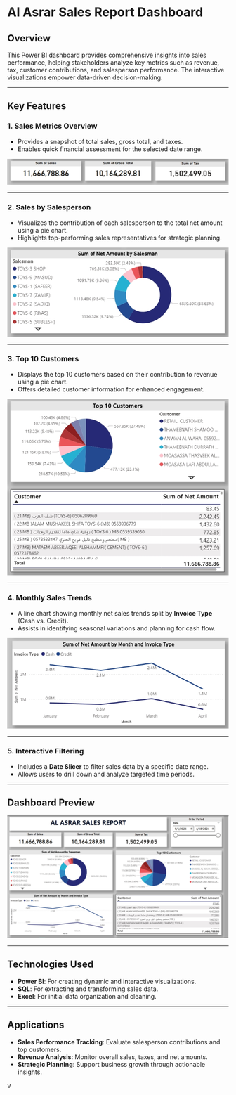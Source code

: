 # Al Asrar Sales Report Dashboard

## Overview
This Power BI dashboard provides comprehensive insights into sales performance, helping stakeholders analyze key metrics such as revenue, tax, customer contributions, and salesperson performance. The interactive visualizations empower data-driven decision-making.

---

## Key Features

### 1. **Sales Metrics Overview**
- Provides a snapshot of total sales, gross total, and taxes.
- Enables quick financial assessment for the selected date range.

![Sales Metrics](salesmetric.jpg)

---

### 2. **Sales by Salesperson**
- Visualizes the contribution of each salesperson to the total net amount using a pie chart.
- Highlights top-performing sales representatives for strategic planning.

![Sales by Salesperson](sumofsalesman.jpg)

---

### 3. **Top 10 Customers**
- Displays the top 10 customers based on their contribution to revenue using a pie chart.
- Offers detailed customer information for enhanced engagement.

![Top 10 Customers and Details](customerandtop10.jpg)

---

### 4. **Monthly Sales Trends**
- A line chart showing monthly net sales trends split by **Invoice Type** (Cash vs. Credit).
- Assists in identifying seasonal variations and planning for cash flow.

![Monthly Sales Trends](sumofnetamount.jpg)

---

### 5. **Interactive Filtering**
- Includes a **Date Slicer** to filter sales data by a specific date range.
- Allows users to drill down and analyze targeted time periods.

---

## Dashboard Preview
![Full Dashboard](full_dashboard.jpg)

---

## Technologies Used
- **Power BI**: For creating dynamic and interactive visualizations.
- **SQL**: For extracting and transforming sales data.
- **Excel**: For initial data organization and cleaning.

---

## Applications
- **Sales Performance Tracking**: Evaluate salesperson contributions and top customers.
- **Revenue Analysis**: Monitor overall sales, taxes, and net amounts.
- **Strategic Planning**: Support business growth through actionable insights.

v
